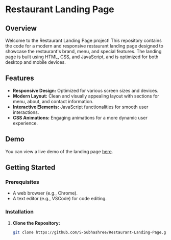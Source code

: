 # Restaurant Landing Page

## Overview

Welcome to the Restaurant Landing Page project! This repository contains the code for a modern and responsive restaurant landing page designed to showcase the restaurant's brand, menu, and special features. The landing page is built using HTML, CSS, and JavaScript, and is optimized for both desktop and mobile devices.

## Features

- **Responsive Design:** Optimized for various screen sizes and devices.
- **Modern Layout:** Clean and visually appealing layout with sections for menu, about, and contact information.
- **Interactive Elements:** JavaScript functionalities for smooth user interactions.
- **CSS Animations:** Engaging animations for a more dynamic user experience.

## Demo

You can view a live demo of the landing page [here](https://example.com/restaurant-landing-page).

## Getting Started

### Prerequisites

- A web browser (e.g., Chrome).
- A text editor (e.g., VSCode) for code editing.

### Installation

1. **Clone the Repository:**

   ```sh
   git clone https://github.com/S-Subhashree/Restaurant-Landing-Page.git
